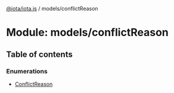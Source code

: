 [@iota/iota.js](../README.md) / models/conflictReason

# Module: models/conflictReason

## Table of contents

### Enumerations

- [ConflictReason](../enums/models_conflictreason.conflictreason.md)
